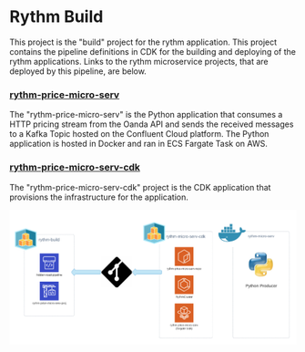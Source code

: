 # Rythm Build

This project is the "build" project for the rythm application. This project contains the pipeline definitions in CDK for the building and deploying of the rythm applications. Links to the rythm microservice projects, that are deployed by this pipeline, are below.

### [rythm-price-micro-serv](https://github.com/brandonvio/rythm-micro-serv)
The "rythm-price-micro-serv" is the Python application that consumes a HTTP pricing stream from the Oanda API and sends the received messages to a Kafka Topic hosted on the Confluent Cloud platform. The Python application is hosted in Docker and ran in ECS Fargate Task on AWS.

### [rythm-price-micro-serv-cdk](https://github.com/brandonvio/rythm-micro-serv)
The "rythm-price-micro-serv-cdk" project is the CDK application that provisions the infrastructure for the application.

![Architecture](https://github.com/brandonvio/rythm-build/blob/main/docs/images/build-arch.png?raw=true)
